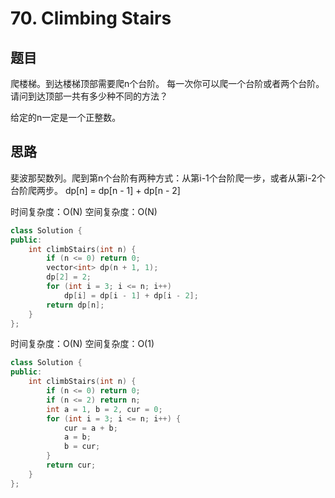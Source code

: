 # 70. Climbing Stairs
## 题目
爬楼梯。到达楼梯顶部需要爬n个台阶。
每一次你可以爬一个台阶或者两个台阶。请问到达顶部一共有多少种不同的方法？

给定的n一定是一个正整数。

## 思路
斐波那契数列。爬到第n个台阶有两种方式：从第i-1个台阶爬一步，或者从第i-2个台阶爬两步。
dp[n] = dp[n - 1] + dp[n - 2]

时间复杂度：O(N)
空间复杂度：O(N)
```C++
class Solution {
public:
    int climbStairs(int n) {
        if (n <= 0) return 0;
        vector<int> dp(n + 1, 1);
        dp[2] = 2;
        for (int i = 3; i <= n; i++)
            dp[i] = dp[i - 1] + dp[i - 2];
        return dp[n];
    }
};
```


时间复杂度：O(N)
空间复杂度：O(1)
```C++
class Solution {
public:
    int climbStairs(int n) {
        if (n <= 0) return 0;
        if (n <= 2) return n;
        int a = 1, b = 2, cur = 0;
        for (int i = 3; i <= n; i++) {
            cur = a + b;
            a = b;
            b = cur;
        }
        return cur;
    }
};
```
